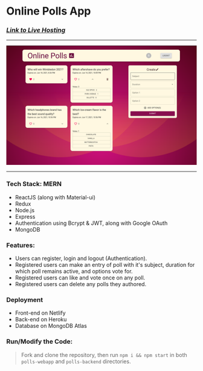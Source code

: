 # Online Polls App

### [*Link to Live Hosting*](https://online-polls-app.netlify.app/)

---------

<img src='./poll_final.png' width='800'>

---------

### Tech Stack: MERN
* ReactJS (along with Material-ui)
* Redux
* Node.js
* Express
* Authentication using Bcrypt & JWT, along with Google OAuth
* MongoDB

### Features:
* Users can register, login and logout (Authentication).
* Registered users can make an entry of poll with it's subject, duration for which poll remains active, and options vote for.
* Registered users can like and vote once on any poll.
* Registered users can delete any polls they authored.

### Deployment
* Front-end on Netlify
* Back-end on Heroku
* Database on MongoDB Atlas

### Run/Modify the Code:
> Fork and clone the repository, then run `npm i && npm start` in both `polls-webapp` and `polls-backend` directories.
